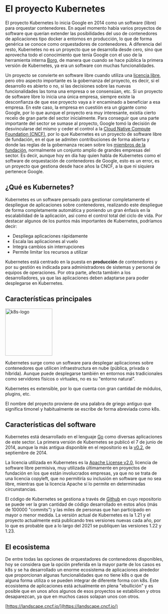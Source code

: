 # El proyecto Kubernetes

El proyecto Kubernetes lo inicia Google en 2014 como un software
(libre) para orquestar contenedores. En aquel momento había varios
proyectos de software que querían extender las posibilidades del uso
de contenedores de aplicaciones tipo docker a entornos en producción,
lo que de forma genérica se conoce como orquestadores de
contenedores. A diferencia del resto, Kubernetes no es un proyecto que
se desarrolla desde cero, sino que aprovecha todo el conocimiento que
tenía Google con el uso de la herramienta interna
[Borg](https://kubernetes.io/blog/2015/04/borg-predecessor-to-kubernetes/),
de manera que cuando se hace pública la primera versión de Kubernetes,
ya era un software con muchas funcionalidades.

Un proyecto se convierte en software libre cuando utiliza una
[licencia libre](https://opensource.org/licenses/category), pero otro
aspecto importante es la gobernanza del proyecto, es decir, si el
desarrollo es abierto o no, si las decisiones sobre las nuevas
funcionalidades las toma una empresa o se consensúan, etc. Si un
proyecto de software libre lo inicia una única empresa, siempre existe
la desconfianza de que ese proyecto vaya a ir encaminado a beneficiar
a esa empresa. En este caso, la empresa en cuestión era un gigante
como Google, por lo que aunque el proyecto era muy interesante,
existía cierto recelo de gran parte del sector inicialmente. Para
conseguir que una parte importante del sector se sumase al proyecto,
Google tomó la decisión de desvincularse del mismo y ceder el control
a la [Cloud Native Compute Foundation (CNCF)](https://www.cncf.io/),
por lo que Kubernetes es un proyecto de software libre de fundación,
en el que se admiten contribuciones de forma abierta y donde las reglas de
la gobernanza recaen sobre los [miembros de la
fundación](https://www.cncf.io/about/members/), normalmente un
conjunto amplio de grandes empresas del sector. Es decir, aunque hoy
en día hay quien habla de Kubernetes como el software de orquestación
de contenedores de Google, esto es un error, es un proyecto que
gestiona desde hace años la CNCF, a la que ni siquiera pertenece
Google.

## ¿Qué es Kubernetes?

Kubernetes es un software pensado para gestionar completamente el
despliegue de aplicaciones sobre contenedores, realizando este
despliegue de forma completamente automática y poniendo un gran
énfasis en la escalabilidad de la aplicación, así como el control
total del ciclo de vida. Por destacar algunos de los puntos más
importantes de Kubernetes, podríamos decir:

* Despliega aplicaciones rápidamente
* Escala las aplicaciones al vuelo
* Integra cambios sin interrupciones
* Permite limitar los recursos a utilizar

Kubernetes está centrado en la puesta en **producción** de
contenedores y por su gestión es indicada para administradores de
sistemas y personal de equipos de operaciones. Por otra parte, afecta también
a los desarrolladores, ya que las aplicaciones deben adaptarse para
poder desplegarse en Kubernetes.

## Características principales

<img src="https://github.com/iesgn/curso_kubernetes_cep/raw/main/modulo1/img/logo.png" alt="k8s-logo" width="150" />

Kubernetes surge como un software para desplegar aplicaciones sobre
contenedores que utilicen infraestructura en nube (pública, privada o
híbrida). Aunque puede desplegarse también en entornos más
tradicionales como servidores físicos o virtuales, no es su "entorno
natural".

Kubernetes es extensible, por lo que cuenta con gran cantidad de
módulos, plugins, etc.

El nombre del proyecto proviene de una palabra de griego antiguo que
significa timonel y habitualmente se escribe de forma abreviada como
k8s.

## Características del software

Kubernetes está desarrollado en el lenguaje [Go](https://golang.org/)
como diversas aplicaciones de este sector. La primera versión de
Kubernetes se publicó el 7 de junio de 2014, aunque la más antigua
disponible en el repositorio es la
[v0.2](https://github.com/kubernetes/kubernetes/releases/tag/v0.2), de
septiembre de 2014.

La licencia utilizada en Kubernetes es la [Apache License
v2.0](https://www.apache.org/licenses/LICENSE-2.0.html), licencia de
software libre permisiva, muy utilizada últimamente en proyectos de
fundación en los que están involucrados empresas, ya que no se trata
de una licencia copyleft, que no permitiría su inclusión en software
que no sea libre, mientras que la licencia Apache sí lo permite en
determinadas circunstancias.

El código de Kubernetes se gestiona a través de
[Github](https://github.com/kubernetes/kubernetes) en cuyo repositorio
se puede ver la gran cantidad de código desarrollado en estos años
(más de 100000 "commits") y las miles de personas que han participado
en mayor o menor medida. La versión actual de Kubernetes es la 1.21 y
el proyecto actualmente está publicando tres versiones nuevas cada
año, por lo que es probable que a lo largo del 2021 se publiquen las
versiones 1.22 y 1.23.

## El ecosistema

De entre todas las opciones de orquestadores de contenedores
disponibles, hoy se considera que la opción preferida en la mayor
parte de los casos es k8s y se ha desarrollado un enorme ecosistema de
aplicaciones alrededor que proporcionan algunas funcionalidades que no
tiene k8s o que de alguna forma utiliza o se pueden integrar de
diferente forma con k8s. Este ecosistema de aplicaciones está
actualmente en plena "ebullición" y es posible que en unos años
algunos de esos proyectos se estabilicen y otros desaparezcan, ya que
en muchos casos solapan unos con otros.

[https://landscape.cncf.io/](https://landscape.cncf.io/)
